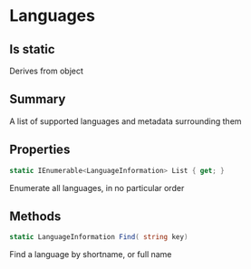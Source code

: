 # Languages

## Is static
Derives from object

## Summary

A list of supported languages and metadata surrounding them
## Properties

```c#
static IEnumerable<LanguageInformation> List { get; } 
```
Enumerate all languages, in no particular order
## Methods

```c#
static LanguageInformation Find( string key) 
```
Find a language by shortname, or full name
